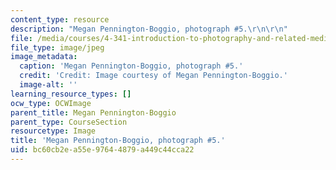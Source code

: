 ```yaml
---
content_type: resource
description: "Megan Pennington-Boggio, photograph #5.\r\n\r\n"
file: /media/courses/4-341-introduction-to-photography-and-related-media-fall-2007/bc60cb2ea55e97644879a449c44cca22_boggio5.jpg
file_type: image/jpeg
image_metadata:
  caption: 'Megan Pennington-Boggio, photograph #5.'
  credit: 'Credit: Image courtesy of Megan Pennington-Boggio.'
  image-alt: ''
learning_resource_types: []
ocw_type: OCWImage
parent_title: Megan Pennington-Boggio
parent_type: CourseSection
resourcetype: Image
title: 'Megan Pennington-Boggio, photograph #5.'
uid: bc60cb2e-a55e-9764-4879-a449c44cca22
---
```

